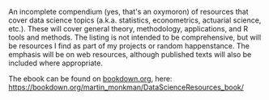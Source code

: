 An incomplete compendium (yes, that's an oxymoron) of resources that cover data science topics (a.k.a. statistics, econometrics, actuarial science, etc.). These will cover general theory, methodology, applications, and R tools and methods. The listing is not intended to be comprehensive, but will be resources I find as part of my projects or random happenstance. The emphasis will be on web resources, although published texts will also be included where appropriate.

The ebook can be found on [bookdown.org](https://bookdown.org/), here:
https://bookdown.org/martin_monkman/DataScienceResources_book/

